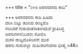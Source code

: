 +++
title = "೦೪೮ ಅರಸನರಸನು ಕಾದಿ"

+++
ಅರಸನರಸನು ಕಾದಿ ಹಿಡಿದಾ  
ದರಿಸಿ ಬಿಟ್ಟು ತದೀಯ ರಾಜ್ಯದೊ  
ಳಿರಿಸಿದರೆ ಗುರುವಾತನಾತಂಗಿದುವೆ ಶ್ರುತಿಸಿದ್ಧ   
ಅರಸುಗಳನನಿಬರನು ಸೋಲಿಸಿ   
ಮರಳಿ ರಾಜ್ಯದೊಳಿರಿಸನೇ ಮುರ   
ಹರನು ಗುರುವಲ್ಲಾ ಮಹೀಶರಿಗೆಂದನಾ ಭೀಷ್ಮ    ॥48॥